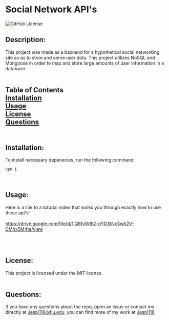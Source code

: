 # Social Network API's

![GitHub License](https://img.shields.io/badge/license-MIT-blue.svg)


## Description:<br>
This project was made as a backend for a hypothetical social networking site so as to store and serve user data. This project utilizes NoSQL and Mongoose in order to map and store large amounts of user information in a database. <br><br>

## Table of Contents<br>[Installation](#installation)<br>[Usage](#usage)<br>[License](#license)<br>[Questions](#questions)<br><br>



## Installation:

To install necessary depenecies, run the following command:
            
```
npm i
```
<br>

## Usage:

Here is a link to a tutorial video that walks you through exactly how to use these api's!<br><br>
https://drive.google.com/file/d/1IQ8fvW8i2-dYD3tNx3wb2V-DMhx5M4ta/view 

<br><br>

## License:

This project is licensed under the MIT license.
<br><br>

## Questions:

If you have any questions about the repo, open an issue or contact me directly at Jespi116@fiu.edu. you can find more of my work at [Jespi116](https://github.com/Jespi116)